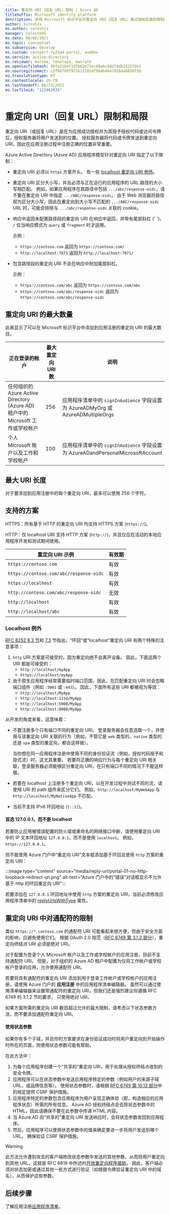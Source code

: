 ```yaml
---
title: 重定向 URI（回复 URL）限制 | Azure AD
titleSuffix: Microsoft identity platform
description: 说明 Microsoft 标识平台对重定向 URI（回复 URL）格式强制实施的限制和局限。
author: SureshJa
ms.author: sureshja
manager: CelesteDG
ms.date: 08/06/2021
ms.topic: conceptual
ms.subservice: develop
ms.custom: contperf-fy21q4-portal, aaddev
ms.service: active-directory
ms.reviewer: marsma, lenalepa, manrath
ms.openlocfilehash: 96fe21b4f1df662e72ec88abc68d74db25257de1
ms.sourcegitcommit: c2f0d789f971e11205df9b4b4647816da6856f5b
ms.translationtype: HT
ms.contentlocale: zh-CN
ms.lasthandoff: 08/23/2021
ms.locfileid: "122662035"
---
```

# <a name="redirect-uri-reply-url-restrictions-and-limitations"></a>重定向 URI（回复 URL）限制和局限

重定向 URI（或回复 URL）是在为应用成功授权并为其授予授权代码或访问令牌后，授权服务器将用户发送到的位置。 授权服务器将代码或令牌发送到重定向 URI，因此在应用注册过程中注册正确的位置非常重要。

Azure Active Directory (Azure AD) 应用程序模型针对重定向 URI 指定了以下限制：

* 重定向 URI 必须以 `https` 方案开头。 有一些 [localhost 重定向 URI 例外](#localhost-exceptions)。

* 重定向 URI 区分大小写，并且必须与正在运行的应用程序的 URL 路径的大小写相匹配。 例如，如果应用程序在其路径中包括 `.../abc/response-oidc`，请不要在重定向 URI 中指定 `.../ABC/response-oidc`。 由于 Web 浏览器将路径视为区分大小写，因此在重定向到大小写不匹配的 `.../ABC/response-oidc` URL 时，可能会排除与 `.../abc/response-oidc` 关联的 cookie。

* 响应中返回未配置路径段的重定向 URI 在响应中返回，并带有尾部斜杠 (' *')。* `/` 仅当响应模式为 `query` 或 `fragment` 时才适用。

    示例：

    * `https://contoso.com` 返回为 `https://contoso.com/`
    * `http://localhost:7071` 返回为 `http://localhost:7071/`

* 包含路径段的重定向 URI 不会在响应中附加尾部斜杠。

    示例：

    * `https://contoso.com/abc` 返回为 `https://contoso.com/abc`
    * `https://contoso.com/abc/response-oidc` 返回为 `https://contoso.com/abc/response-oidc`

## <a name="maximum-number-of-redirect-uris"></a>重定向 URI 的最大数量

此表显示了可以在 Microsoft 标识平台中添加到应用注册的重定向 URI 的最大数目。

| 正在登录的帐户 | 最大重定向 URI 数 | 说明 |
|--------------------------|---------------------------------|-------------|
| 任何组织的 Azure Active Directory (Azure AD) 租户中的 Microsoft 工作或学校帐户 | 256 | 应用程序清单中的 `signInAudience` 字段设置为 AzureADMyOrg 或 AzureADMultipleOrgs |
| 个人 Microsoft 帐户以及工作和学校帐户 | 100 | 应用程序清单中的 `signInAudience` 字段设置为 AzureADandPersonalMicrosoftAccount |

## <a name="maximum-uri-length"></a>最大 URI 长度

对于要添加到应用注册中的每个重定向 URI，最多可以使用 256 个字符。

## <a name="supported-schemes"></a>支持的方案

HTTPS：所有基于 HTTP 的重定向 URI 均支持 HTTPS 方案 (`https://`)。

HTTP：仅 localhost URI 支持 HTTP 方案 (`http://`)，并且仅应在活动的本地应用程序开发和测试期间使用。 

| 重定向 URI 示例                    | 有效期 |
|-----------------------------------------|----------|
| `https://contoso.com`                   | 有效    |
| `https://contoso.com/abc/response-oidc` | 有效    |
| `https://localhost`                     | 有效    |
| `http://contoso.com/abc/response-oidc`  | 无效  |
| `http://localhost`                      | 有效    |
| `http://localhost/abc`                  | 有效    |

### <a name="localhost-exceptions"></a>Localhost 例外

[RFC 8252 8.3 节](https://tools.ietf.org/html/rfc8252#section-8.3)和 [7.3](https://tools.ietf.org/html/rfc8252#section-7.3) 节指出，“环回”或“localhost”重定向 URI 有两个特殊的注意事项：

1. `http` URI 方案是可接受的，因为重定向绝不会离开设备。 因此，下面这两个 URI 都是可接受的：
    - `http://localhost/myApp`
    - `https://localhost/myApp`
1. 由于原生应用程序经常需要临时端口范围，因此，在匹配重定向 URI 时会忽略端口组件（例如 `:5001` 或 `:443`）。 因此，下面所有这些 URI 都被视为等效：
    - `http://localhost/MyApp`
    - `http://localhost:1234/MyApp`
    - `http://localhost:5000/MyApp`
    - `http://localhost:8080/MyApp`

从开发的角度来看，这意味着：

* 不要注册多个只有端口不同的重定向 URI。 登录服务器会任意选取一个，并使用与该重定向 URI 关联的行为（例如，不管它是 `web` 类型的、`native` 类型的还是 `spa` 类型的重定向，都会这样做）。

    当你想在同一应用程序注册中使用不同的身份验证流（例如，授权代码授予和隐式流）时，这尤其重要。 若要将正确的响应行为与每个重定向 URI 相关联，登录服务器必须能够区分重定向 URI，在只有端口不同的情况下不能这样做。
* 若要在 localhost 上注册多个重定向 URI，以在开发过程中测试不同的流，请使用 URI 的 path 组件来区分它们。 例如，`http://localhost/MyWebApp` 与 `http://localhost/MyNativeApp` 不匹配。
* 当前不支持 IPv6 环回地址 (`[::1]`)。

#### <a name="prefer-127001-over-localhost"></a>首选 127.0.0.1，而不是 localhost

若要防止应用被错误配置的防火墙或重命名的网络接口中断，请使用重定向 URI 中的 IP 文本环回地址 `127.0.0.1`，而不是使用 `localhost`。 例如，`https://127.0.0.1`。

但不能使用 Azure 门户中“重定向 URI”文本框添加基于环回且使用 `http` 方案的重定向 URI：

:::image type="content" source="media/reply-url/portal-01-no-http-loopback-redirect-uri.png" alt-text="Azure 门户中的“错误”对话框显示不允许基于 http 的环回重定向 URI":::

若要添加在 `127.0.0.1` 环回地址中使用 `http` 方案的重定向 URI，当前必须修改应用程序清单中的 [replyUrlsWithType](reference-app-manifest.md#replyurlswithtype-attribute) 属性。

## <a name="restrictions-on-wildcards-in-redirect-uris"></a>重定向 URI 中对通配符的限制

类似 `https://*.contoso.com` 的通配符 URI 可能看起来很方便，但由于安全方面的影响，应避免使用它们。 根据 OAuth 2.0 规范（[RFC 6749 第 3.1.2 部分](https://tools.ietf.org/html/rfc6749#section-3.1.2)），重定向终结点 URI 必须是绝对 URI。

对于配置为登录个人 Microsoft 帐户以及工作或学校帐户的应用注册，目前不支持通配符 URI。 但是，对于组织的 Azure AD 租户中配置为仅将工作帐户或学校帐户登录的应用，允许使用通配符 URI。

若要将具有通配符的重定向 URI 添加到用于登录工作帐户或学校帐户的应用注册，请使用 Azure 门户的 **应用注册** 中的应用程序清单编辑器。 虽然可以通过使用清单编辑器来设置带通配符的重定向 URI，但我们还是强烈建议你遵循 RFC 6749 的 3.1.2 节的要求， 只使用绝对 URI。

如果方案所需的重定向 URI 数目超过允许的最大限制，请考虑以下状态参数方法，而不要添加通配符重定向 URI。

#### <a name="use-a-state-parameter"></a>使用状态参数

如果你有多个子域，并且你的方案要求在身份验证成功时将用户重定向到开始操作时所在的页面，则使用状态参数可能有帮助。

在此方法中：

1. 为每个应用程序创建一个“共享的”重定向 URI，用于处理从授权终结点收到的安全令牌。
1. 应用程序可以在状态参数中发送应用程序特定的参数（例如用户的来源子域 URL，或品牌信息等）。 使用状态参数时，请根据 [RFC 6749 第 10.12 部分](https://tools.ietf.org/html/rfc6749#section-10.12)中的规定提供 CSRF 保护措施。
1. 应用程序特定的参数包含应用程序为用户呈现正确体验（即，构造相应的应用程序状态）所需的所有信息。 Azure AD 授权终结点会去除状态参数中的 HTML，因此请确保不要在此参数中传递 HTML 内容。
1. 当 Azure AD 向“共享的”重定向 URI 发送响应时，会将状态参数发回到应用程序。
1. 然后，应用程序可以使用状态参数中的值来确定要进一步将用户发送到哪个 URL。 确保验证 CSRF 保护措施。

> [!WARNING]
> 此方法允许遭到攻击的客户端修改状态参数中发送的其他参数，从而将用户重定向到其他 URL，这就是 RFC 6819 中所述的[开放重定向程序威胁](https://tools.ietf.org/html/rfc6819#section-4.2.4)。 因此，客户端必须对状态加密或通过其他一些方式进行验证（如根据令牌验证重定向 URI 中的域名），从而保护这些参数。

## <a name="next-steps"></a>后续步骤

了解应用注册[应用程序清单](reference-app-manifest.md)。
